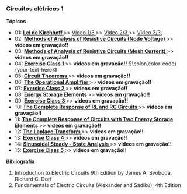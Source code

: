 ### Circuitos elétricos 1

<b> Tópicos </b>
<ul>
    <li> 01:  <a href="https://github.com/marcelinoandrade/Circuitos-Eletricos-1/blob/master/01/Aula1.pdf" 
              ><b>Lei de Kirchhoff </b></a> >>
              <a href="https://www.youtube.com/watch?v=8DDf-CN44PY" 
              > Video 1/3 </a> >>
              <a href="https://www.youtube.com/watch?v=-wXm2PdQOTw" 
              > Video 2/3 </a> >> 
              <a href="https://www.youtube.com/watch?v=sCPLH2dMeII" 
              > Video 3/3.</a>
    </li>
    <li> 02:  <a href="https://github.com/marcelinoandrade/Circuitos-Eletricos-1/blob/master/02/Aula2.pdf" 
              ><b>Methods of Analysis of Resistive Circuits (Node Voltage) </b></a> >> <b>videos em gravação!!</b></li>
    <li> 03:  <a href="https://github.com/marcelinoandrade/Circuitos-Eletricos-1/blob/master/03/Aula3.pdf" 
              ><b>Methods of Analysis of Resistive Circuits (Mesh Current) </b></a> >> <b>videos em gravação!!</b></li>
    <li> 04:  <a href="https://github.com/marcelinoandrade/Circuitos-Eletricos-1/blob/master/04/Aula4.pdf" 
              ><b>Exercise Class 1 </b></a> >> <b>videos em gravação!!</b> $\color{color-code}{your-text-here}$</li>
    <li> 05:  <a href="https://github.com/marcelinoandrade/Circuitos-Eletricos-1/blob/master/05/Aula5.pdf" 
              ><b>Circuit Theorems </b></a> >> <b>videos em gravação!!</b></li>
    <li> 06:  <a href="https://github.com/marcelinoandrade/Circuitos-Eletricos-1/blob/master/06/Aula6.pdf" 
              ><b>The Operational Amplifier </b></a> >> <b>videos em gravação!!</b></li>   
    <li> 07:  <a href="https://github.com/marcelinoandrade/Circuitos-Eletricos-1/blob/master/07/Aula7.pdf" 
              ><b>Exercise Class 2 </b></a> >> <b>videos em gravação!!</b></li>     
    <li> 08:  <a href="https://github.com/marcelinoandrade/Circuitos-Eletricos-1/blob/master/08/Aula8.pdf" 
              ><b>Energy Storage Elements </b></a> >> <b>videos em gravação!!</b></li>    
    <li> 09:  <a href="https://github.com/marcelinoandrade/Circuitos-Eletricos-1/blob/master/09/Aula9.pdf" 
              ><b>Exercise Class 3 </b></a> >> <b>videos em gravação!!</b></li>        
    <li> 10:  <a href="https://github.com/marcelinoandrade/Circuitos-Eletricos-1/blob/master/10/Aula10.pdf" 
              ><b>The Complete Response of RL and RC Circuits </b></a> >> <b>videos em gravação!!</b></li>         
    <li> 11:  <a href="https://github.com/marcelinoandrade/Circuitos-Eletricos-1/blob/master/11/Aula11.pdf" 
              ><b>The Complete Response of Circuits with Two Energy Storage Elements </b></a> >> <b>videos em gravação!!</b></li>         
    <li> 12:  <a href="https://github.com/marcelinoandrade/Circuitos-Eletricos-1/blob/master/12/Aula12.pdf" 
              ><b>The Laplace Transform </b></a> >> <b>videos em gravação!!</b></li>        
    <li> 13:  <a href="https://github.com/marcelinoandrade/Circuitos-Eletricos-1/blob/master/13/Aula13.pdf" 
              ><b>Exercise Class 4 </b></a> >> <b>videos em gravação!!</b></li>        
    <li> 14:  <a href="https://github.com/marcelinoandrade/Circuitos-Eletricos-1/blob/master/14/Aula14.pdf" 
              ><b>Sinusoidal Steady - State Analysis </b></a> >> <b>videos em gravação!!</b></li>        
    <li> 15:  <a href="https://github.com/marcelinoandrade/Circuitos-Eletricos-1/blob/master/15/Aula15.pdf" 
              ><b>Exercise Class 5 </b></a> >> <b>videos em gravação!!</b></li>        
</ul>

<b> Bibliografia </b>


<ol type="1">
<li>Introduction to Electric Circuits 9th Edition by James A. Svoboda, Richard C. Dorf</li>
<li>Fundamentals of Electric Circuits (Alexander and Sadiku), 4th Edition</li>
</ol>
